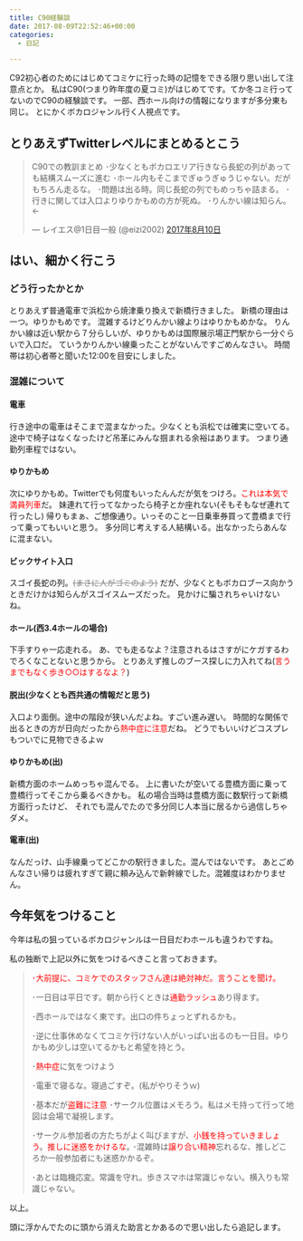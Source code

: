 ```yaml
---
title: C90経験談
date: 2017-08-09T22:52:46+00:00
categories:
  - 日記

---
```

C92初心者のためにはじめてコミケに行った時の記憶をできる限り思い出して注意点とか。 私はC90(つまり昨年度の夏コミ)がはじめてです。てか冬コミ行ってないのでC90の経験談です。 一部、西ホール向けの情報になりますが多分東も同じ。 とにかくボカロジャンル行く人視点です。

## とりあえずTwitterレベルにまとめるとこう

<blockquote class="twitter-tweet" data-lang="ja">
  <p dir="ltr" lang="ja">
    C90での教訓まとめ ･少なくともボカロエリア行きなら長蛇の列があっても結構スムーズに進む ･ホール内もそこまでぎゅうぎゅうじゃない。だがもちろん走るな。 ･問題は出る時。同じ長蛇の列でもめっちゃ詰まる。 ･行きに関しては入口よりゆりかもめの方が死ぬ。 ･りんかい線は知らん。←
  </p>
  
  <p>
    — レイエス@1日目一般 (@eizi2002) <a href="https://twitter.com/eizi2002/status/895538004738965505">2017年8月10日</a>
  </p>
</blockquote>

## はい、細かく行こう

### どう行ったかとか

とりあえず普通電車で浜松から焼津乗り換えで新橋行きました。 新橋の理由は一つ。ゆりかもめです。 混雑するけどりんかい線よりはゆりかもめかな。 りんかい線は近い駅から７分らしいが、ゆりかもめは国際展示場正門駅から一分ぐらいで入口だ。 ていうかりんかい線乗ったことがないんですごめんなさい。 時間帯は初心者帯と聞いた12:00を目安にしました。

### 混雑について

#### 電車

行き途中の電車はそこまで混まなかった。少なくとも浜松では確実に空いてる。 途中で椅子はなくなったけど吊革にみんな掴まれる余裕はあります。 つまり通勤列車程ではない。

#### ゆりかもめ

次にゆりかもめ。Twitterでも何度もいったんんだが気をつけろ。<span style="color: #ff0000;">これは本気で満員列車</span>だ。 妹連れて行ってなかったら椅子とか座れない(そもそもなぜ連れて行ったし) 帰りもまぁ、ご想像通り。いっそのこと一日乗車券買って豊橋まで行って乗ってもいいと思う。 多分同じ考えする人結構いる。出なかったらあんなに混まない。

#### ビックサイト入口

スゴイ長蛇の列。<span style="color: #808080;"><span style="text-decoration: line-through;">(まさに人がゴミのよう)</span></span> だが、少なくともボカロブース向かうときだけかは知らんがスゴイスムーズだった。 見かけに騙されちゃいけないね。

#### ホール(西3.4ホールの場合)

下手すりゃ一応走れる。 あ、でも走るなよ？注意されるはさすがにケガするわでろくなことないと思うから。 とりあえず推しのブース探しに力入れてね(<span style="color: #ff0000;">言うまでもなく歩き○○はするなよ？</span>)

#### 脱出(少なくとも西共通の情報だと思う)

入口より面倒。途中の階段が狭いんだよね。すごい進み遅い。 時間的な関係で出るときの方が日向だったから<span style="color: #ff0000;">熱中症に注意</span>だね。 どうでもいいけどコスプレもついでに見物できるよｗ

#### ゆりかもめ(出)

新橋方面のホームめっちゃ混んでる。 上に書いたが空いてる豊橋方面に乗って豊橋行ってそこから乗るべきかも。 私の場合当時は豊橋方面に数駅行って新橋方面行ったけど、 それでも混んでたので多分同じ人本当に居るから過信しちゃダメ。

#### 電車(出)

なんだっけ、山手線乗ってどこかの駅行きました。混んではないです。 あとごめんなさい帰りは疲れすぎて親に頼み込んで新幹線でした。混雑度はわかりません。

## 今年気をつけること

今年は私の狙っているボカロジャンルは一日目だわホールも違うわですね。

私の独断で上記以外に気をつけるべきこと言っておきます。

> <span style="color: #ff0000;">･大前提に、コミケでのスタッフさん達は絶対神だ。言うことを聞け。</span>
> 
> ･一日目は平日です。朝から行くときは<span style="color: #ff0000;">通勤ラッシュ</span>あり得ます。
> 
> ･西ホールではなく東です。出口の件ちょっとずれるかも。
> 
> ･逆に仕事休めなくてコミケ行けない人がいっぱい出るのも一日目。ゆりかもめ少しは空いてるかもと希望を持とう。
> 
> ･<span style="color: #ff0000;">熱中症</span>に気をつけよう
> 
> ･電車で寝るな。寝過ごすぞ。(私がやりそうｗ)
> 
> ･基本だが<span style="color: #ff0000;">盗難に注意</span> ･サークル位置はメモろう。私はメモ持って行って地図は会場で凝視します。
> 
> ･サークル参加者の方たちがよく叫びますが、<span style="color: #ff0000;">小銭を持っていきましょう</span>。<span style="color: #ff0000;">推しに迷惑をかけるな</span>｡ ･混雑時は<span style="color: #ff0000;">譲り合い精神</span>忘れるな、推しどころか一般参加者にも迷惑かかるぞ。
> 
> ･あとは臨機応変。常識を守れ。歩きスマホは常識じゃない。横入りも常識じゃない。

以上。

頭に浮かんでたのに頭から消えた助言とかあるので思い出したら追記します。
